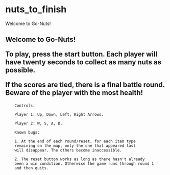 # nuts_to_finish


Welcome to Go-Nuts!

<h2>
            Welcome to Go-Nuts!
            <p>
              To play, press the start button. Each player will have twenty seconds
              to collect as many nuts as possible.
            </p>
            <p>
              If the scores are tied, there is a final battle round. Beware of
              the player with the most health!
            </p>
          </h2>

        Controls: 

        Player 1: Up, Down, Left, Right Arrows. 

        Player 2: W, S, A, D. 

        Known bugs: 
        
        1. At the end of each round/reset, for each item type 
        remaining on the map, only the one that appeared last 
        will disappear. The others become inaccessible. 

        2. The reset button works as long as there hasn't already 
        been a win condition. Otherwise the game runs through round 1 
        and then quits.





        